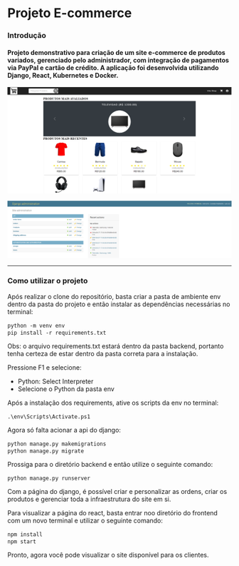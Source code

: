# Projeto E-commerce

### Introdução
#### Projeto demonstrativo para criação de um site e-commerce de produtos variados, gerenciado pelo administrador, com integração de pagamentos via PayPal e cartão de crédito. A aplicação foi desenvolvida utilizando Django, React, Kubernetes e Docker.


<p align="center">
  <img src="ecommerce.PNG" alt="react" />
</p>



<p align="center">
  <img src="django.PNG" alt="django" />
</p>

---

### Como utilizar o projeto

Após realizar o clone do repositório, basta criar a pasta de ambiente env dentro da pasta do projeto e então instalar as dependências necessárias no terminal:
```
python -m venv env
pip install -r requirements.txt
```
Obs: o arquivo requirements.txt estará dentro da pasta backend, portanto tenha certeza de estar dentro da pasta correta para a instalação.

Pressione F1 e selecione:
- Python: Select Interpreter
- Selecione o Python da pasta env

Após a instalação dos requirements, ative os scripts da env no terminal:
```
.\env\Scripts\Activate.ps1
```

Agora só falta acionar a api do django:
```
python manage.py makemigrations
python manage.py migrate
```

Prossiga para o diretório backend e então utilize o seguinte comando:
```
python manage.py runserver
```

Com a página do django, é possível criar e personalizar as ordens, criar os produtos e gerenciar toda a infraestrutura do site em si.

Para visualizar a página do react, basta entrar noo diretório do frontend com um novo terminal e utilizar o seguinte comando:
```
npm install
npm start
```

Pronto, agora você pode visualizar o site disponível para os clientes.